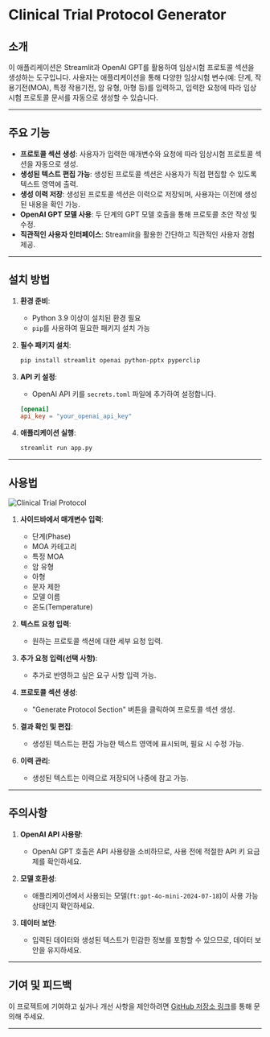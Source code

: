# Clinical Trial Protocol Generator

## 소개

이 애플리케이션은 Streamlit과 OpenAI GPT를 활용하여 임상시험 프로토콜 섹션을 생성하는 도구입니다. 사용자는 애플리케이션을 통해 다양한 임상시험 변수(예: 단계, 작용기전(MOA), 특정 작용기전, 암 유형, 아형 등)를 입력하고, 입력한 요청에 따라 임상시험 프로토콜 문서를 자동으로 생성할 수 있습니다.

---

## 주요 기능

- **프로토콜 섹션 생성**: 사용자가 입력한 매개변수와 요청에 따라 임상시험 프로토콜 섹션을 자동으로 생성.
- **생성된 텍스트 편집 가능**: 생성된 프로토콜 섹션은 사용자가 직접 편집할 수 있도록 텍스트 영역에 출력.
- **생성 이력 저장**: 생성된 프로토콜 섹션은 이력으로 저장되며, 사용자는 이전에 생성된 내용을 확인 가능.
- **OpenAI GPT 모델 사용**: 두 단계의 GPT 모델 호출을 통해 프로토콜 초안 작성 및 수정.
- **직관적인 사용자 인터페이스**: Streamlit을 활용한 간단하고 직관적인 사용자 경험 제공.

---

## 설치 방법

1. **환경 준비**:
    - Python 3.9 이상이 설치된 환경 필요
    - `pip`를 사용하여 필요한 패키지 설치 가능

2. **필수 패키지 설치**:
    ```bash
    pip install streamlit openai python-pptx pyperclip
    ```

3. **API 키 설정**:
    - OpenAI API 키를 `secrets.toml` 파일에 추가하여 설정합니다.
    ```toml
    [openai]
    api_key = "your_openai_api_key"
    ```

4. **애플리케이션 실행**:
    ```bash
    streamlit run app.py
    ```

---

## 사용법

![Clinical Trial Protocol]([https://example.com/image.png](https://i.ibb.co/xCZhwYD/image1.png))

1. **사이드바에서 매개변수 입력**:
    - 단계(Phase)
    - MOA 카테고리
    - 특정 MOA
    - 암 유형
    - 아형
    - 문자 제한
    - 모델 이름
    - 온도(Temperature)

2. **텍스트 요청 입력**:
    - 원하는 프로토콜 섹션에 대한 세부 요청 입력.

3. **추가 요청 입력(선택 사항)**:
    - 추가로 반영하고 싶은 요구 사항 입력 가능.

4. **프로토콜 섹션 생성**:
    - "Generate Protocol Section" 버튼을 클릭하여 프로토콜 섹션 생성.

5. **결과 확인 및 편집**:
    - 생성된 텍스트는 편집 가능한 텍스트 영역에 표시되며, 필요 시 수정 가능.

6. **이력 관리**:
    - 생성된 텍스트는 이력으로 저장되어 나중에 참고 가능.

---

## 주의사항

1. **OpenAI API 사용량**:
    - OpenAI GPT 호출은 API 사용량을 소비하므로, 사용 전에 적절한 API 키 요금제를 확인하세요.

2. **모델 호환성**:
    - 애플리케이션에서 사용되는 모델(`ft:gpt-4o-mini-2024-07-18`)이 사용 가능 상태인지 확인하세요.

3. **데이터 보안**:
    - 입력된 데이터와 생성된 텍스트가 민감한 정보를 포함할 수 있으므로, 데이터 보안을 유지하세요.

---

## 기여 및 피드백

이 프로젝트에 기여하고 싶거나 개선 사항을 제안하려면 [GitHub 저장소 링크](#)를 통해 문의해 주세요.

---
